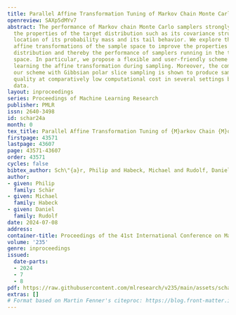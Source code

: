 ```yaml
---
title: Parallel Affine Transformation Tuning of Markov Chain Monte Carlo
openreview: SAXp5dMYv7
abstract: The performance of Markov chain Monte Carlo samplers strongly depends on
  the properties of the target distribution such as its covariance structure, the
  location of its probability mass and its tail behavior. We explore the use of bijective
  affine transformations of the sample space to improve the properties of the target
  distribution and thereby the performance of samplers running in the transformed
  space. In particular, we propose a flexible and user-friendly scheme for adaptively
  learning the affine transformation during sampling. Moreover, the combination of
  our scheme with Gibbsian polar slice sampling is shown to produce samples of high
  quality at comparatively low computational cost in several settings based on real-world
  data.
layout: inproceedings
series: Proceedings of Machine Learning Research
publisher: PMLR
issn: 2640-3498
id: schar24a
month: 0
tex_title: Parallel Affine Transformation Tuning of {M}arkov Chain {M}onte {C}arlo
firstpage: 43571
lastpage: 43607
page: 43571-43607
order: 43571
cycles: false
bibtex_author: Sch\"{a}r, Philip and Habeck, Michael and Rudolf, Daniel
author:
- given: Philip
  family: Schär
- given: Michael
  family: Habeck
- given: Daniel
  family: Rudolf
date: 2024-07-08
address:
container-title: Proceedings of the 41st International Conference on Machine Learning
volume: '235'
genre: inproceedings
issued:
  date-parts:
  - 2024
  - 7
  - 8
pdf: https://raw.githubusercontent.com/mlresearch/v235/main/assets/schar24a/schar24a.pdf
extras: []
# Format based on Martin Fenner's citeproc: https://blog.front-matter.io/posts/citeproc-yaml-for-bibliographies/
---
```

